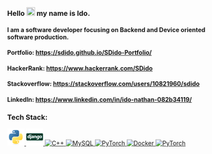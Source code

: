 ### Hello <img width="20" height="20" src="https://raw.githubusercontent.com/iampavangandhi/iampavangandhi/master/gifs/Hi.gif"> my name is Ido.
#### I am a software developer focusing on Backend and Device oriented software production.  

#### Portfolio: https://sdido.github.io/SDido-Portfolio/

#### HackerRank: https://www.hackerrank.com/SDido

#### Stackoverflow: https://stackoverflow.com/users/10821960/sdido

#### LinkedIn: https://www.linkedin.com/in/ido-nathan-082b34119/

<h3 align="left">Tech Stack:</h3>
<p align="left"> <a href="https://www.python.org" target="_blank"> <img src="https://raw.githubusercontent.com/devicons/devicon/master/icons/python/python-original.svg" alt="python" width="40" height="40"/> </a>  <a href="https://www.djangoproject.com/" target="_blank"> <img src="https://raw.githubusercontent.com/devicons/devicon/9f4f5cdb393299a81125eb5127929ea7bfe42889/icons/django/django-original.svg" alt="django" width="40" height="40"/> <a href="https://www.cplusplus.com/" target="_blank"> <img src="https://upload.wikimedia.org/wikipedia/commons/thumb/1/18/ISO_C%2B%2B_Logo.svg/306px-ISO_C%2B%2B_Logo.svg.png" alt="C++" width="40" height="40"/>
<a href="https://www.mysql.com/" target="_blank"> <img src="https://www.vectorlogo.zone/logos/mysql/mysql-icon.svg" alt="MySQL" width="40" height="40"/>
<a href="https://pytorch.org/" target="_blank"> <img src="https://www.vectorlogo.zone/logos/pytorch/pytorch-icon.svg" alt="PyTorch" width="40" height="40"/>
<a href="https://www.docker.com/" target="_blank"> <img src="https://www.vectorlogo.zone/logos/docker/docker-tile.svg" alt="Docker" width="40" height="40"/>
<a href="https://aws.amazon.com/" target="_blank"> <img src="https://www.vectorlogo.zone/logos/amazon_aws/amazon_aws-ar21.svg" alt="PyTorch" width="80" height="40"/>


